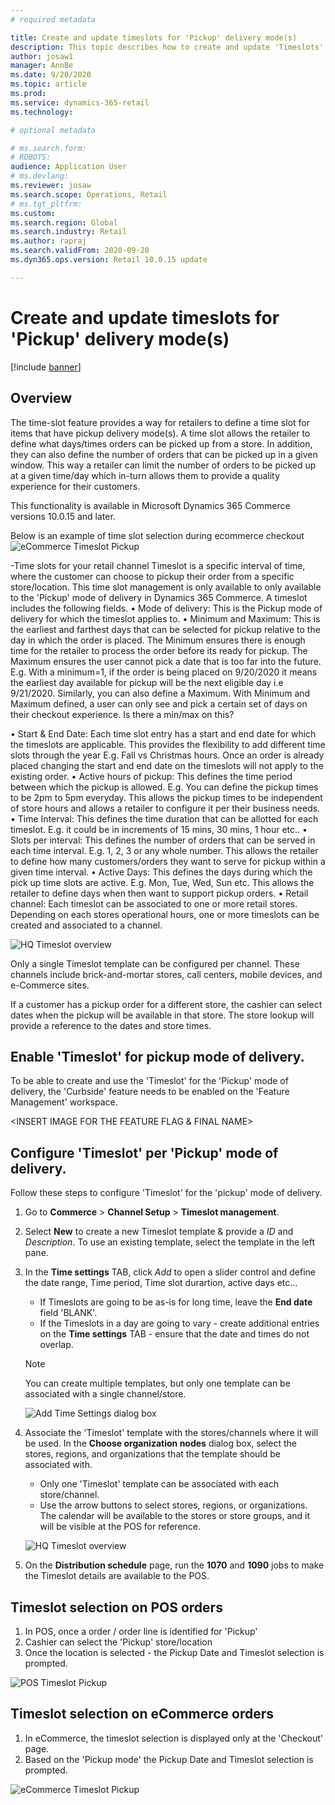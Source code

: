 ```yaml
---
# required metadata

title: Create and update timeslots for 'Pickup' delivery mode(s)
description: This topic describes how to create and update 'Timeslots' in Commerce Headquarters and enable them for the 'Pickup' delivery mode(s).
author: josaw1
manager: AnnBe
ms.date: 9/20/2020
ms.topic: article
ms.prod: 
ms.service: dynamics-365-retail
ms.technology: 

# optional metadata

# ms.search.form: 
# ROBOTS: 
audience: Application User
# ms.devlang: 
ms.reviewer: josaw
ms.search.scope: Operations, Retail
# ms.tgt_pltfrm: 
ms.custom: 
ms.search.region: Global
ms.search.industry: Retail
ms.author: rapraj
ms.search.validFrom: 2020-09-20
ms.dyn365.ops.version: Retail 10.0.15 update

---
```


# Create and update timeslots for 'Pickup' delivery mode(s)

[!include [banner](../../includes/banner.md)]

## Overview

The time-slot feature provides a way for retailers to define a time slot for items that have pickup delivery mode(s). A time slot allows the retailer to define what days/times orders can be picked up from a store. In addition, they can also define the number of orders that can be picked up in a given window.  This way a retailer can limit  the number of orders to be picked up at a given time/day which in-turn allows them to  provide a quality experience for their customers. 

This functionality is available in Microsoft Dynamics 365 Commerce versions 10.0.15 and later.

Below is an example of time slot selection during ecommerce checkout
![eCommerce Timeslot Pickup](../dev-itpro/media/Curbside_timeslot_eCommerce.png "eCommerce Timeslot Pickup")

-Time slots for your retail channel
Timeslot is a specific interval of time, where the customer can choose to pickup their order from a specific store/location. This time slot management is only available to only available to the 'Pickup' mode of delivery in Dynamics 365 Commerce.
A timeslot includes the following fields.
•	Mode of delivery: This is the Pickup mode of delivery for which the timeslot applies to. 
•	Minimum and Maximum: This is the earliest and farthest days that can be selected for pickup relative to the day in which the order is placed. The Minimum ensures there is enough time for the retailer to process the order before its ready for pickup. The Maximum ensures the user cannot pick a date that is too far into the future. E.g. With a minimum=1, if the order is being placed on 9/20/2020 it means the earliest day available for pickup will be the next eligible day i.e 9/21/2020. Similarly, you can also define a Maximum. With Minimum and Maximum defined, a user can only see and pick a certain set of days on their checkout experience.  Is there a min/max on this? 

•	Start & End Date: Each time slot entry has a start and end date for which the timeslots are applicable. This provides the flexibility to add different time slots through the year E.g. Fall vs Christmas hours. Once  an order is already placed changing the start and end date on the timeslots will not apply to the existing order. 
•	Active hours of pickup: This defines the time period between which the pickup is allowed. E.g. You can define the pickup times to be 2pm to 5pm everyday. This allows the pickup times to be independent of store hours and allows a retailer to configure it per their business needs.
•	Time Interval: This defines the time duration that can be allotted for each timeslot. E.g. it could be in increments of 15 mins, 30 mins,  1 hour etc.. 
•	Slots per interval: This defines the number of orders that can be served in each time interval. E.g.  1, 2, 3 or any whole number. This allows the retailer to define how many customers/orders they want to serve for pickup within a given time interval.
•	Active Days: This defines the days during which the pick up time slots are active. E.g. Mon, Tue, Wed, Sun etc. This allows the retailer to define days when then want to support pickup orders.
•	Retail channel: Each timeslot can be associated to one or more retail stores. Depending on each stores operational hours, one or more timeslots can be created and associated to a channel. 

![HQ Timeslot overview](../dev-itpro/media/Curbside_timeslot_Settings_overview.png "HQ Timeslot overview")

Only a single Timeslot template can be configured per channel. These channels include brick-and-mortar stores, call centers, mobile devices, and e-Commerce sites.

If a customer has a pickup order for a different store, the cashier can select dates when the pickup will be available in that store. The store lookup will provide a reference to the dates and store times. 

## Enable 'Timeslot' for pickup mode of delivery.

To be able to create and use the 'Timeslot' for the 'Pickup' mode of delivery, the 'Curbside' feature needs to be enabled on the 'Feature Management' workspace. 

<INSERT IMAGE FOR THE FEATURE FLAG & FINAL NAME>

## Configure 'Timeslot' per 'Pickup' mode of delivery.

Follow these steps to configure 'Timeslot' for the 'pickup' mode of delivery.

1. Go to **Commerce** \> **Channel Setup** \> **Timeslot management**.
2. Select **New** to create a new Timeslot template & provide a *ID* and *Description*. To use an existing template, select the template in the left pane.
3. In the **Time settings** TAB, click *Add* to open a slider control and define the date range, Time period, Time slot durartion, active days etc...

    - If Timeslots are going to be as-is for long time, leave the **End date** field 'BLANK'.
    - If the Timeslots in a day are going to vary - create additional entries on the **Time settings** TAB - ensure that the date and times do not overlap. 

    > [!NOTE]
    > You can create multiple templates, but only one template can be associated with a single channel/store. 

    ![Add Time Settings dialog box](../dev-itpro/media/Curbside_timeslot_Settings_Page.png "Add Time Settings dialog box")

4. Associate the 'Timeslot' template with the stores/channels where it will be used. In the **Choose organization nodes** dialog box, select the stores, regions, and organizations that the template should be associated with.

    - Only one 'Timeslot' template can be associated with each store/channel.
    - Use the arrow buttons to select stores, regions, or organizations. The calendar will be available to the stores or store groups, and it will be visible at the POS for reference.

    ![HQ Timeslot overview](../dev-itpro/media/Curbside_timeslot_Settings_overview.png "HQ Timeslot overview")

5. On the **Distribution schedule** page, run the **1070** and **1090** jobs to make the Timeslot details are available to the POS.

## Timeslot selection on POS orders 
1. In POS, once a order / order line is identified for 'Pickup' 
2. Cashier can select the 'Pickup' store/location
3. Once the location is selected - the Pickup Date and Timeslot selection is prompted. 

![POS Timeslot Pickup](../dev-itpro/media/Curbside_timeslot_POS.png "POS Timeslot Pickup")

## Timeslot selection on eCommerce orders 
1. In eCommerce, the timeslot selection is displayed only at the 'Checkout' page.  
2. Based on the 'Pickup mode' the Pickup Date and Timeslot selection is prompted. 

![eCommerce Timeslot Pickup](../dev-itpro/media/Curbside_timeslot_eCommerce.png "eCommerce Timeslot Pickup")

